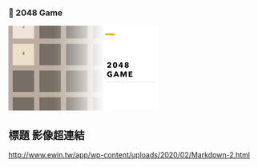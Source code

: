 ### 🌿 2048  Game 
[![N|Solid](https://raw.githubusercontent.com/SuWeizhe1124/-image/refs/heads/main/2048%20(2).png)]([http://ewin.tw/python](https://github.com/SuWeizhe1124/2048))

## 標題  影像超連結
http://www.ewin.tw/app/wp-content/uploads/2020/02/Markdown-2.html
